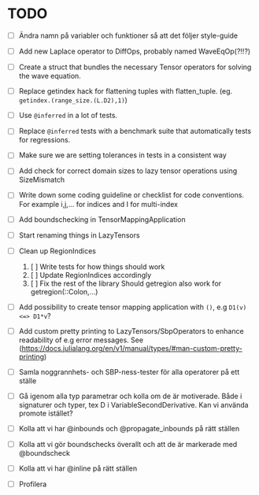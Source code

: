 # TODO


 - [ ] Ändra namn på variabler och funktioner så att det följer style-guide
 - [ ] Add new Laplace operator to DiffOps, probably named WaveEqOp(?!!?)
 - [ ] Create a struct that bundles the necessary Tensor operators for solving the wave equation.
 - [ ] Replace getindex hack for flattening tuples with flatten_tuple. (eg. `getindex.(range_size.(L.D2),1)`)
 - [ ] Use `@inferred` in a lot of tests.
 - [ ] Replace `@inferred` tests with a benchmark suite that automatically tests for regressions.
 - [ ] Make sure we are setting tolerances in tests in a consistent way
 - [ ] Add check for correct domain sizes to lazy tensor operations using SizeMismatch
 - [ ] Write down some coding guideline or checklist for code conventions. For example i,j,... for indices and I for multi-index
 - [ ] Add boundschecking in TensorMappingApplication
 - [ ] Start renaming things in LazyTensors
 - [ ] Clean up RegionIndices
    1. [ ] Write tests for how things should work
    2. [ ] Update RegionIndices accordingly
    3. [ ] Fix the rest of the library
    Should getregion also work for getregion(::Colon,...)
 - [ ] Add possibility to create tensor mapping application with `()`, e.g `D1(v) <=> D1*v`?
 - [ ] Add custom pretty printing to LazyTensors/SbpOperators to enhance readability of e.g error messages.
       See (https://docs.julialang.org/en/v1/manual/types/#man-custom-pretty-printing)
 - [ ] Samla noggrannhets- och SBP-ness-tester för alla operatorer på ett ställe


 - [ ] Gå igenom alla typ parametrar och kolla om de är motiverade. Både i signaturer och typer, tex D i VariableSecondDerivative. Kan vi använda promote istället?
 - [ ] Kolla att vi har @inbounds och @propagate_inbounds på rätt ställen
 - [ ] Kolla att vi gör boundschecks överallt och att de är markerade med @boundscheck
 - [ ] Kolla att vi har @inline på rätt ställen
 - [ ] Profilera
